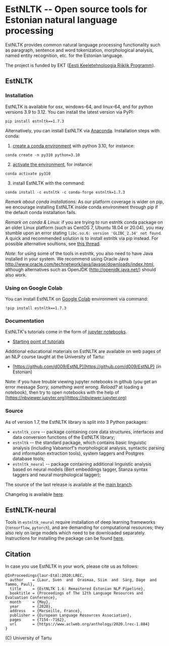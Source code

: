 EstNLTK -- Open source tools for Estonian natural language processing
=====================================================================

EstNLTK provides common natural language processing functionality such as paragraph, sentence and word tokenization,
morphological analysis, named entity recognition, etc. for the Estonian language.

The project is funded by EKT ([Eesti Keeletehnoloogia Riiklik Programm](https://www.keeletehnoloogia.ee/)).

## EstNLTK

### Installation

EstNLTK is available for osx, windows-64, and linux-64, and for python versions 3.9 to 3.12. 
You can install the latest version via PyPI:

```
pip install estnltk==1.7.3
```

Alternatively, you can install EstNLTK via [Anaconda](https://www.anaconda.com/download). Installation steps with conda:

1. [create a conda environment](https://conda.io/projects/conda/en/latest/user-guide/tasks/manage-environments.html#creating-an-environment-with-commands) with python 3.10, for instance:
```
conda create -n py310 python=3.10
```

2. [activate the environment](https://conda.io/projects/conda/en/latest/user-guide/tasks/manage-environments.html#activating-an-environment), for instance:
```
conda activate py310
```

3. install EstNLTK with the command:
```
conda install -c estnltk -c conda-forge estnltk=1.7.3
```

_Remark about conda installations:_ As our platform coverage is wider on pip, we encourage installing EstNLTK inside conda environment through pip if the default conda installation fails.  

_Remark on conda & Linux:_ if you are trying to run estnltk conda package on an older Linux platform (such as CentOS 7, Ubuntu 18.04 or 20.04), you may stumble upon an error stating `libc.so.6: version 'GLIBC_2.34' not found`. A quick and recommended solution is to install estnltk via pip instead. For possible alternative soultions, see [this thread](https://github.com/huggingface/tokenizers/issues/585).

_Note_: for using some of the tools in estnltk, you also need to have Java installed in your system. We recommend using Oracle Java http://www.oracle.com/technetwork/java/javase/downloads/index.html, although alternatives such as OpenJDK (http://openjdk.java.net/) should also work.

### Using on Google Colab

You can install EstNLTK on [Google Colab](https://colab.research.google.com) environment via command:

```
!pip install estnltk==1.7.3
```

### Documentation

EstNLTK's tutorials come in the form of [jupyter notebooks](http://jupyter.org).

  * [Starting point of tutorials](https://github.com/estnltk/estnltk/tree/main/tutorials)
  
Additional educational materials on EstNLTK are available on web pages of an NLP course taught at the University of Tartu:

  * [https://github.com/d009/EstNLP](https://github.com/d009/EstNLP) (in Estonian)


Note: if you have trouble viewing jupyter notebooks in github (you get an error message _Sorry, something went wrong. Reload?_ at loading a notebook), then try to open notebooks with the help of [https://nbviewer.jupyter.org](https://nbviewer.jupyter.org)

### Source

As of version 1.7, the EstNLTK library is split into 3 Python packages:

* `estnltk_core` -- package containing core data structures, interfaces and data conversion functions of the EstNLTK library;
* `estnltk` -- the standard package, which contains basic linguistic analysis (including Vabamorf's morphological analysis, syntactic parsing and information extraction tools), system taggers and Postgres database tools;
* `estnltk_neural` -- package containing additional linguistic analysis based on neural models (Bert embeddings tagger, Stanza syntax taggers and neural morphological tagger);

The source of the last release is available at the [main branch](https://github.com/estnltk/estnltk/tree/main).

Changelog is available [here](https://github.com/estnltk/estnltk/blob/main/CHANGELOG.md).

## EstNLTK-neural

Tools in `estnltk_neural` require installation of deep learning frameworks (`tensorflow`, `pytorch`), and are demanding for computational resources; they also rely on large models which need to be downloaded separately. 
Instructions for installing the package can be found [here](https://github.com/estnltk/estnltk/blob/main/estnltk_neural/README.md).

## Citation

In case you use EstNLTK in your work, please cite us as follows:

    @InProceedings{laur-EtAl:2020:LREC,
      author    = {Laur, Sven  and  Orasmaa, Siim  and  Särg, Dage  and  Tammo, Paul},
      title     = {EstNLTK 1.6: Remastered Estonian NLP Pipeline},
      booktitle = {Proceedings of The 12th Language Resources and Evaluation Conference},
      month     = {May},
      year      = {2020},
      address   = {Marseille, France},
      publisher = {European Language Resources Association},
      pages     = {7154--7162},
      url       = {https://www.aclweb.org/anthology/2020.lrec-1.884}
    }

(C) University of Tartu